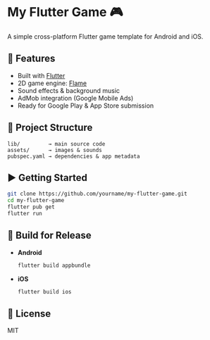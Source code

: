 # My Flutter Game 🎮

A simple cross-platform Flutter game template for Android and iOS.

## 🚀 Features
- Built with [Flutter](https://flutter.dev/)
- 2D game engine: [Flame](https://flame-engine.org/)
- Sound effects & background music
- AdMob integration (Google Mobile Ads)
- Ready for Google Play & App Store submission

## 📂 Project Structure
```
lib/         → main source code  
assets/      → images & sounds  
pubspec.yaml → dependencies & app metadata  
```

## ▶️ Getting Started
```bash
git clone https://github.com/yourname/my-flutter-game.git
cd my-flutter-game
flutter pub get
flutter run
```

## 📱 Build for Release
- **Android**  
  ```bash
  flutter build appbundle
  ```
- **iOS**  
  ```bash
  flutter build ios
  ```

## 📝 License
MIT
